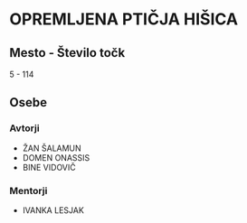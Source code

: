 # OPREMLJENA PTIČJA HIŠICA
## Mesto - Število točk
5 - 114
## Osebe
### Avtorji
 * ŽAN ŠALAMUN
 * DOMEN ONASSIS
 * BINE VIDOVIČ
### Mentorji
 * IVANKA LESJAK